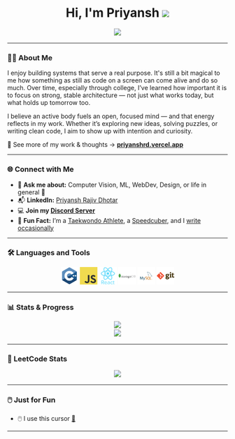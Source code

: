<h1 align="center"><b>Hi, I'm Priyansh</b> <img src="https://media.giphy.com/media/hvRJCLFzcasrR4ia7z/giphy.gif" width="35"></h1>

<p align="center">
  <a href="https://github.com/DenverCoder1/readme-typing-svg">
    <img src="https://readme-typing-svg.herokuapp.com?font=Time+New+Roman&color=cyan&size=25&center=true&vCenter=true&width=600&height=100&lines=Computer+Vision+and+ML;Frontend+Development;Language+Models">
  </a>
</p>

---

### 👨‍💻 About Me

I enjoy building systems that serve a real purpose. It's still a bit magical to me how something as still as code on a screen can come alive and do so much. Over time, especially through college, I’ve learned how important it is to focus on strong, stable architecture — not just what works today, but what holds up tomorrow too.

I believe an active body fuels an open, focused mind — and that energy reflects in my work. Whether it’s exploring new ideas, solving puzzles, or writing clean code, I aim to show up with intention and curiosity.

🧠 See more of my work & thoughts → [**priyanshrd.vercel.app**](https://priyanshrd.vercel.app)

---

### 🌐 Connect with Me

- 💬 **Ask me about:** Computer Vision, ML, WebDev, Design, or life in general 🙂
- 📬 **LinkedIn:** [Priyansh Rajiv Dhotar](https://www.linkedin.com/in/priyanshrd)
- 💻 **Join my [Discord Server](https://discord.gg/yQsXFprAxM)**  
- 🧠 **Fun Fact:** I’m a [Taekwondo Athlete](https://www.instagram.com/p/C-E02DxvPXI/?igsh=MTB5d3NmMzZncGd5eQ==), a [Speedcuber](https://www.worldcubeassociation.org/persons/2024DHOT01), and I [write occasionally](https://www.instagram.com/p/C_GB5mKyaNb/?igsh=MWg4YWNiaXlycGsxeg==)

---

### 🛠️ Languages and Tools

<p align="center">
  <img height="40" src="https://raw.githubusercontent.com/github/explore/80688e429a7d4ef2fca1e82350fe8e3517d3494d/topics/cpp/cpp.png">
  <img height="40" src="https://raw.githubusercontent.com/github/explore/80688e429a7d4ef2fca1e82350fe8e3517d3494d/topics/javascript/javascript.png">
  <img height="40" src="https://raw.githubusercontent.com/devicons/devicon/master/icons/react/react-original-wordmark.svg">
  <img height="40" src="https://raw.githubusercontent.com/github/explore/80688e429a7d4ef2fca1e82350fe8e3517d3494d/topics/mongodb/mongodb.png">
  <img height="40" src="https://raw.githubusercontent.com/github/explore/80688e429a7d4ef2fca1e82350fe8e3517d3494d/topics/mysql/mysql.png">
  <img height="40" src="https://raw.githubusercontent.com/github/explore/80688e429a7d4ef2fca1e82350fe8e3517d3494d/topics/git/git.png">
</p>

---

### 📊 Stats & Progress

<p align="center">
  <img src="https://github-readme-streak-stats.herokuapp.com/?user=priyanshrd&theme=vue-dark&hide_border=true">
  <br>
  <img src="https://github-readme-stats.vercel.app/api/top-langs/?username=priyanshrd&theme=vue-dark&show_icons=true&hide_border=true&layout=compact">
</p>

---

### 🧠 LeetCode Stats

<p align="center">
  <img src="https://leetcard.jacoblin.cool/priyanshrocks17">
</p>

---

### 🖱️ Just for Fun

- 🖱️ I use this cursor [🍟](https://custom-cursor.com/en/collection/food-and-drinks/fries)

---
